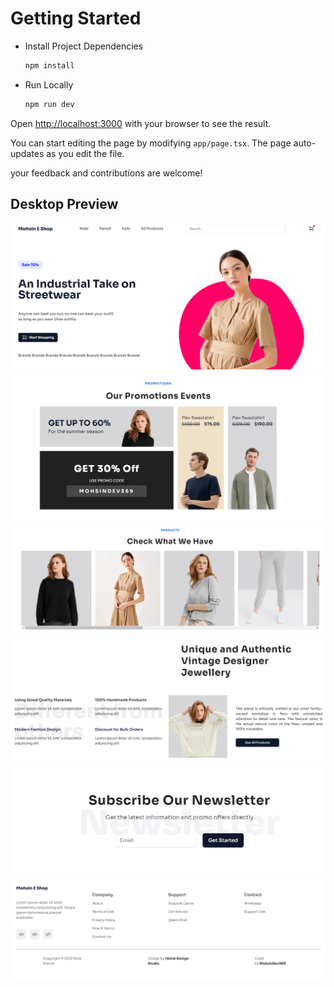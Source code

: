 # Getting Started
* Install Project Dependencies
  ```sh
  npm install
  ```
  
* Run Locally
  ```sh
  npm run dev
  ```

Open [http://localhost:3000](http://localhost:3000) with your browser to see the result.

You can start editing the page by modifying `app/page.tsx`. The page auto-updates as you edit the file.

your feedback and contributions are welcome!
## Desktop Preview
![alt text](./public/preview.png)
![alt text](./public/preview2.png)
![alt text](./public/preview3.png)
![alt text](./public/preview4.png)
![alt text](./public/preview5.png)
![alt text](./public/preview6.png)

